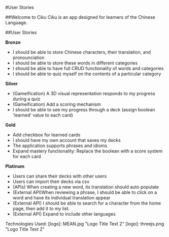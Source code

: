 #User Stories

##Welcome to Ciku
Ciku is an app designed for learners of the Chinese Language. 


##User Stories

**Bronze**
* I should be able to store Chinese characters, their translation, and pronounciation
* I should be able to store these words in different categories
* I should be able to have full CRUD functionality of words and categories
* I should be able to quiz myself on the contents of a particular category

**Silver**
* (Gameification) A 3D visual representation responds to my progress during a quiz
* (Gameification) Add a scoring mechanism
* I should be able to see my progress through a deck (assign boolean 'learned' value to each card)

**Gold**
* Add checkbox for learned cards
* I should have my own account that saves my decks
* The application supports phrases and idioms
* Expand mastery functionality: Replace the boolean with a score  system for each card

**Platinum**
* Users can share their decks with other users
* Users can import their decks via csv
* (APIs) When creating a new word, its translation should auto populate
* (External API)When reviewing a phrase, I should be able to click on a word and have its individual translation appear
* (External API) I should be able to search for a character from the home page, then add it to my list.
* (External API) Expand to include other languages


Technologies Used:
[logo]: MEAN.jpg "Logo Title Text 2"
[logo]: threejs.png "Logo Title Text 2"
